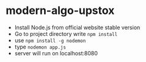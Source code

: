 # modern-algo-upstox

- Install Node.js from official website stable version
- Go to project directory write `npm install`
- use `npm install -g nodemon`
- type `nodemon app.js`
- server will run on localhost:8080
